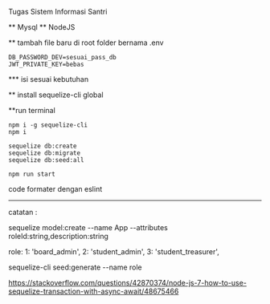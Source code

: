Tugas Sistem Informasi Santri

** Mysql
** NodeJS 

** tambah file baru di root folder bernama .env 

    DB_PASSWORD_DEV=sesuai_pass_db
    JWT_PRIVATE_KEY=bebas

*** isi sesuai kebutuhan

** install sequelize-cli global
    
**run terminal

    npm i -g sequelize-cli
    npm i

    sequelize db:create
    sequelize db:migrate
    sequelize db:seed:all

    npm run start

code formater dengan eslint

________________________________________________________________________________________________________

catatan : 








sequelize model:create --name App --attributes roleId:string,description:string


role: 
1: 'board_admin',
2: 'student_admin',
3: 'student_treasurer',



sequelize-cli seed:generate --name role

https://stackoverflow.com/questions/42870374/node-js-7-how-to-use-sequelize-transaction-with-async-await/48675466   